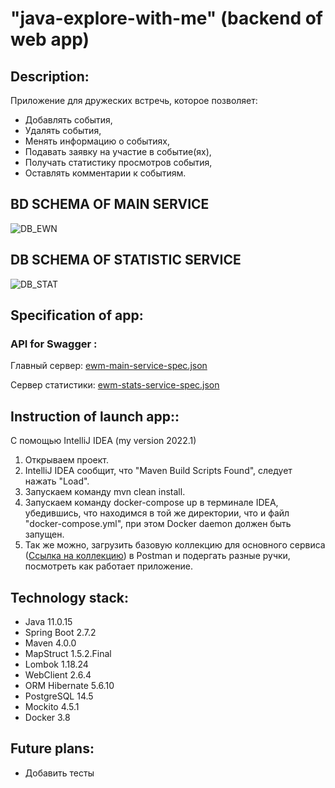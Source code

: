 # "java-explore-with-me" (backend of web app)

## Description:

Приложение для дружеских встречь, которое позволяет:
- Добавлять события, 
- Удалять события, 
- Менять информацию о событиях, 
- Подавать заявку на участие в событие(ях), 
- Получать статистику просмотров события, 
- Оставлять комментарии к событиям.

## BD SCHEMA OF MAIN SERVICE

![DB_EWN](https://github.com/AlexKlinkov/java-explore-with-me/blob/main/SCHEMA_BD_OF_EWN_SERVICE.jpg)

## DB SCHEMA OF STATISTIC SERVICE

![DB_STAT](https://github.com/AlexKlinkov/java-explore-with-me/blob/main/SCHEMA_BD_OF_STAT_SERVICE.jpg)

## Specification of app:
### API for Swagger :

Главный сервер: [ewm-main-service-spec.json](https://github.com/AlexKlinkov/explore-with-me/blob/main/ewm-main-service-spec.json)

Сервер статистики: [ewm-stats-service-spec.json](https://github.com/AlexKlinkov/explore-with-me/blob/main/ewm-stats-service-spec.json)

## Instruction of launch app::

С помощью IntelliJ IDEA (my version 2022.1)

1. Открываем проект.
2. IntelliJ IDEA сообщит, что "Maven Build Scripts Found", следует нажать "Load".
3. Запускаем команду mvn clean install.
4. Запускаем команду docker-compose up в терминале IDEA, убедившись, что находимся в той же директории, что и файл "docker-compose.yml", при этом Docker daemon должен быть запущен.
5. Так же можно, загрузить базовую коллекцию для основного сервиса ([Ссылка на коллекцию](https://github.com/AlexKlinkov/java-explore-with-me/blob/main/ewm-main-service.json)) в Postman и подергать разные ручки, посмотреть как работает приложение.

## Technology stack:

- Java 11.0.15
- Spring Boot 2.7.2
- Maven 4.0.0
- MapStruct 1.5.2.Final
- Lombok 1.18.24
- WebClient 2.6.4
- ORM Hibernate 5.6.10
- PostgreSQL 14.5
- Mockito 4.5.1
- Docker 3.8

## Future plans:

- Добавить тесты
